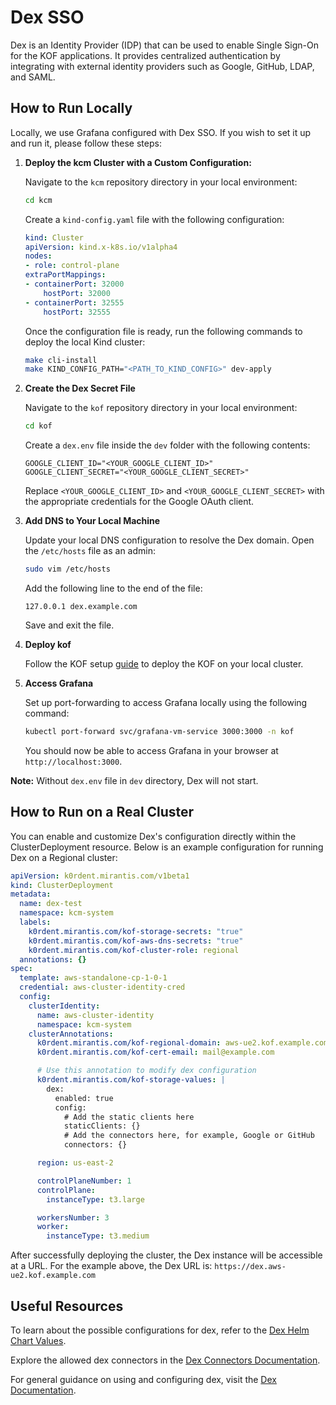 # Dex SSO

Dex is an Identity Provider (IDP) that can be used to enable Single Sign-On for the KOF applications. It provides centralized authentication by integrating with external identity providers such as Google, GitHub, LDAP, and SAML.

## How to Run Locally

Locally, we use Grafana configured with Dex SSO. If you wish to set it up and run it, please follow these steps:

1. **Deploy the kcm Cluster with a Custom Configuration:**

    Navigate to the `kcm` repository directory in your local environment:

    ```bash
    cd kcm
    ```

    Create a `kind-config.yaml` file with the following configuration:

    ```yaml
    kind: Cluster
    apiVersion: kind.x-k8s.io/v1alpha4
    nodes:
    - role: control-plane
    extraPortMappings:
    - containerPort: 32000
        hostPort: 32000
    - containerPort: 32555
        hostPort: 32555
    ```

    Once the configuration file is ready, run the following commands to deploy the local Kind cluster:

    ```bash
    make cli-install
    make KIND_CONFIG_PATH="<PATH_TO_KIND_CONFIG>" dev-apply
    ```

2. **Create the Dex Secret File**

    Navigate to the `kof` repository directory in your local environment:

    ```bash
    cd kof
    ```

    Create a `dex.env` file inside the `dev` folder with the following contents:

    ```text
    GOOGLE_CLIENT_ID="<YOUR_GOOGLE_CLIENT_ID>"
    GOOGLE_CLIENT_SECRET="<YOUR_GOOGLE_CLIENT_SECRET>"
    ```

    Replace `<YOUR_GOOGLE_CLIENT_ID>` and `<YOUR_GOOGLE_CLIENT_SECRET>` with the appropriate credentials for the Google OAuth client.

3. **Add DNS to Your Local Machine**

    Update your local DNS configuration to resolve the Dex domain. Open the `/etc/hosts` file as an admin:

    ```bash
    sudo vim /etc/hosts
    ```

    Add the following line to the end of the file:

    ```text
    127.0.0.1 dex.example.com
    ```

    Save and exit the file.

4. **Deploy kof**

    Follow the KOF setup [guide](https://github.com/k0rdent/kof/blob/main/docs/DEV.md#kof) to deploy the KOF on your local cluster.

5. **Access Grafana**

    Set up port-forwarding to access Grafana locally using the following command:

    ```bash
    kubectl port-forward svc/grafana-vm-service 3000:3000 -n kof
    ```

    You should now be able to access Grafana in your browser at `http://localhost:3000`.

**Note:** Without `dex.env` file in `dev` directory, Dex will not start.

## How to Run on a Real Cluster

You can enable and customize Dex's configuration directly within the ClusterDeployment resource. Below is an example configuration for running Dex on a Regional cluster:

```yaml
apiVersion: k0rdent.mirantis.com/v1beta1
kind: ClusterDeployment
metadata:
  name: dex-test
  namespace: kcm-system
  labels:
    k0rdent.mirantis.com/kof-storage-secrets: "true"
    k0rdent.mirantis.com/kof-aws-dns-secrets: "true"
    k0rdent.mirantis.com/kof-cluster-role: regional
  annotations: {}
spec:
  template: aws-standalone-cp-1-0-1
  credential: aws-cluster-identity-cred
  config:
    clusterIdentity:
      name: aws-cluster-identity
      namespace: kcm-system
    clusterAnnotations:
      k0rdent.mirantis.com/kof-regional-domain: aws-ue2.kof.example.com
      k0rdent.mirantis.com/kof-cert-email: mail@example.com

      # Use this annotation to modify dex configuration
      k0rdent.mirantis.com/kof-storage-values: |
        dex:
          enabled: true
          config:
            # Add the static clients here
            staticClients: {}
            # Add the connectors here, for example, Google or GitHub
            connectors: {}

      region: us-east-2

      controlPlaneNumber: 1
      controlPlane:
        instanceType: t3.large

      workersNumber: 3
      worker:
        instanceType: t3.medium
```

After successfully deploying the cluster, the Dex instance will be accessible at a URL. For the example above, the Dex URL is: `https://dex.aws-ue2.kof.example.com`

## Useful Resources

To learn about the possible configurations for dex, refer to the [Dex Helm Chart Values](https://github.com/dexidp/helm-charts/blob/master/charts/dex/values.yaml).

Explore the allowed dex connectors in the [Dex Connectors Documentation](https://dexidp.io/docs/connectors/).

For general guidance on using and configuring dex, visit the [Dex Documentation](https://dexidp.io/docs/).
